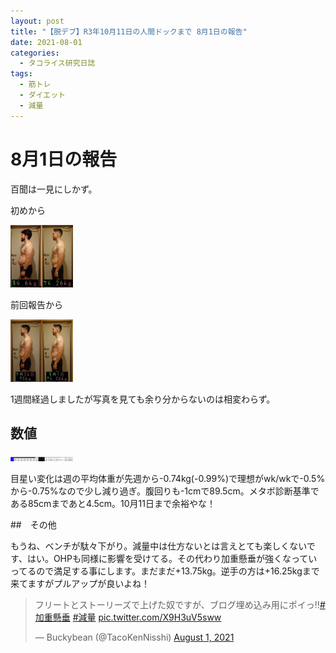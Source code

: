 ```yaml
---
layout: post
title: "【脱デブ】R3年10月11日の人間ドックまで 8月1日の報告"
date: 2021-08-01
categories:
  - タコライス研究日誌
tags:
  - 筋トレ
  - ダイエット
  - 減量
---
```

# 8月1日の報告

百聞は一見にしかず。

初めから

<a href="/assets/tacokennisshi/01AUG2021/IMG_4706.JPG"><img src="/assets/tacokennisshi/01AUG2021/IMG_4706.JPG" width="100" /> </a>

前回報告から

<a href="/assets/tacokennisshi/01AUG2021/IMG_4705.JPG"><img src="/assets/tacokennisshi/01AUG2021/IMG_4705.JPG" width="100" /> </a>

1週間経過しましたが写真を見ても余り分からないのは相変わらず。

## 数値

<a href="/assets/tacokennisshi/01AUG2021/metracker01AUG2021.png"><img src="/assets/tacokennisshi/01AUG2021/metracker01AUG2021.png" width="100" /> </a>

目星い変化は週の平均体重が先週から-0.74kg(-0.99%)で理想がwk/wkで-0.5%から-0.75%なので少し減り過ぎ。腹回りも-1cmで89.5cm。メタボ診断基準である85cmまであと4.5cm。10月11日まで余裕やな！

##　その他

もうね、ベンチが駄々下がり。減量中は仕方ないとは言えとても楽しくないです、はい。OHPも同様に影響を受けてる。その代わり加重懸垂が強くなっていってるので満足する事にします。まだまだ+13.75kg。逆手の方は+16.25kgまで来てますがプルアップが良いよね！

<blockquote class="twitter-tweet" data-theme="dark"><p lang="ja" dir="ltr">フリートとストーリーズで上げた奴ですが、ブログ埋め込み用にポイっ‼️<a href="https://twitter.com/hashtag/%E5%8A%A0%E9%87%8D%E6%87%B8%E5%9E%82?src=hash&amp;ref_src=twsrc%5Etfw">#加重懸垂</a> <a href="https://twitter.com/hashtag/%E6%B8%9B%E9%87%8F?src=hash&amp;ref_src=twsrc%5Etfw">#減量</a> <a href="https://t.co/X9H3uV5sww">pic.twitter.com/X9H3uV5sww</a></p>&mdash; Buckybean (@TacoKenNisshi) <a href="https://twitter.com/TacoKenNisshi/status/1421664312259616769?ref_src=twsrc%5Etfw">August 1, 2021</a></blockquote> <script async src="https://platform.twitter.com/widgets.js" charset="utf-8"></script>
